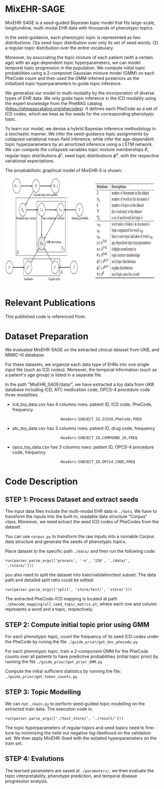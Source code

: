 # MixEHR-SAGE

MixEHR-SAGE is a seed-guided Bayesian topic model that fits large-scale, longitundinal, multi-modal EHR data with thousands of phenotypic topics. 

In the seed-guidance, each phenotypic topic is represented as two distributions: (1)a seed-topic distribution over only its set of seed words;
(2) a regular-topic distribution over the entire vocabulary.

Moreover, by associating the topic mixture of each patient (with a certain age) with an age-dependent topic hyperparameters, we can model temporal topic progression in the population. We compute initial topic probabilities using a 2-componet Gaussian mixture model (GMM) on each PheCode count and then used the GMM-inferred posteriors as the initialized topic hyperparameters to guide topic inference.

We generalize our model to multi-modality by the incorporation of diverse types of EHR data. We only guide topic inference in the ICD modality using the expert knowledge from the PheWAS catalog (https://phewascatalog.org/phecodes). It defines each PheCode as a set of ICD codes, which we treat as the seeds for the corresponding phenotypic topic.

To learn our model, we devise a hybrid Bayesian inference methodology in a stochastic manner. We infer the seed-guidance topic assignments by collapsed variational mean-field inference, while infer the age-dependent topic hyperparameters by an amortized inference using a LSTM network. We can compute the collapsed variables
topic mixture memberships $\theta$, regular topic distributions 
$\phi^{r}$, seed topic distributions $\phi^{s}$, with the respective variational expectations.

The proababilistic graphical model of MixEHR-S is shown:

<img src="https://github.com/li-lab-mcgill/MixEHR-Seed/blob/main/figures/PGM.jpg" width="920" height="350">


# Relevant Publications

This published code is referenced from: 



# Dataset Preparation

We evaluated MixEHR-SAGE on the extracted clinical dataset from UKB, and MIMIC-III database. 

For these datasets, we organize each data type of EHRs into one single input file (such as ICD codes). Moreover, the temporal information (such as a patient's age group) is listed in a separate file. 
 
In the path "MixEHR_SAGE/data/", we have extracted a toy data from UKB database including ICD, ATC medication code, OPCS-4 procedure code three modalities.

- icd_toy_data.csv has 4 columns rows: patient ID, ICD code, PheCode, frequency

                            Headers:SUBJECT_ID,ICD10,PheCode,FREQ

- atc_toy_data.csv has 3 columns rows: patient ID, drug code, frequency

                            Headers:SUBJECT_ID,COMPOUND_ID,FREQ
			    
- opcs_toy_data.csv has 3 columns rows: patient ID, OPCS-4 procedure code, frequency

                            Headers:SUBJECT_ID,OPCS4_CODE,FREQ
  
              
# Code Description

## STEP 1: Process Dataset and extract seeds

The input data files include the multi-modal EHR data in `./data`. We have to transform the inputs into the built-in, readable data structure "Corpus" class. Moreover, we need extract the seed ICD codes of PheCodes from the dataset.

You can use `corpus.py` to transform the raw inputs into a runnable Corpus data structure and generate the seeds of phenotypic topics. 

Place dataset to the specific path `./data/` and then run the following code:

    run(parser.parse_args(['process', '-n', '150', './data/', './store/']))
    
you also need to split the dataset into train/validation/test subset. The data path and detailed split ratio could be edited:
    
    run(parser.parse_args(['split', 'store/test/', 'store/']))
	
The extracted PheCode-ICD mapping is located at path `./phecode_mapping/all_seed_topic_matrix.pt`, where each row and column represents a word and a topic, respectively.


## STEP 2: Compute initial topic prior using GMM

For each phenotypic topic, count the frequency of its seed ICD codes under the PheCode by runing the file `./guide_prior/get_doc_phecode.py`

For each phenotypic topic, train a 2-component GMM for the PheCode counts over all patients to have predictive probabilities (initial topic prior) by running the file `./guide_prior/get_prior_GMM.py`

Compute the initial sufficient statistics by running the file: `./guide_prior/get_token_counts.py`

## STEP 3: Topic Modelling

We can run `./main.py` to perform seed-guided topic modelling on the extracted train data. 
The execution code is:

    run(parser.parse_args(['./test_store/', './result/']))
    
The topic hyperparameters of regular topics and seed topics need to fine-tune by minimizing the held-out negative log-likelihood on the validation set. We then apply MixEHR-Seed with the estiated hyperparameters on the train set. 
 

## STEP 4: Evalutions

The learned parameters are saved at `./parameters/`, we then evaluate the topic interpretability, phenotype prediction, and temporal disease progression analysis. 
    






